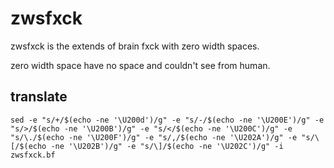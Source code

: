 # zwsfxck

zwsfxck is the extends of brain fxck with zero width spaces.

zero width space have no space and couldn't see from human.

## translate

```
sed -e "s/+/$(echo -ne '\U200d')/g" -e "s/-/$(echo -ne '\U200E')/g" -e "s/>/$(echo -ne '\U200B')/g" -e "s/</$(echo -ne '\U200C')/g" -e "s/\./$(echo -ne '\U200F')/g" -e "s/,/$(echo -ne '\U202A')/g" -e "s/\[/$(echo -ne '\U202B')/g" -e "s/\]/$(echo -ne '\U202C')/g" -i zwsfxck.bf
```
‍‍‍‍‍‍‍‍‍‫​‍‍‍‍‍‍‍‍​‍‍‍‍‍‍‍‍‍‍‍​‍‍‍‍‍‌‌‌‎‬​‏​‍‍‏‍‍‍‍‍‍‍‏‏‍‍‍‏​‎‏‎‎‎‎‎‎‎‎‎‎‎‎‏‌‍‍‍‍‍‍‍‍‏‎‎‎‎‎‎‎‎‏‍‍‍‏‎‎‎‎‎‎‏‎‎‎‎‎‎‎‎‏​‍‏
